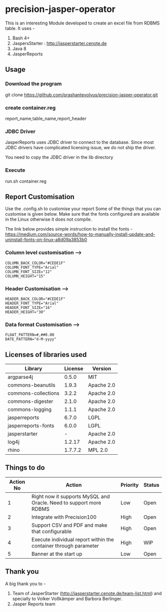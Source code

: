 # precision-jasper-operator
This is an interesting Module developed to create an excel file from RDBMS table.
It uses - 
1) Bash 4+
2) JaspersStarter : http://jasperstarter.cenote.de
3) Java 8
4) JasperReports

## Usage
### Download the program
git clone https://github.com/prashantevolvus/precision-jasper-operator.git
### create container.reg
report_name,table_name,report_header
### JDBC Driver
JasperReports uses JDBC driver to connect to the database. Since most JDBC drivers have complicated licensing issue, we do not ship the driver.

You need to copy the JDBC driver in the lib directory

### Execute
run.sh container.reg





## Report Customisation
Use the .config.sh to customise your report
Some of the things that you can customise is given below.
Make sure that the fonts configured are available in the Linux otherwise it does not compile.

The link below provides simple instruction to install the fonts - 
https://medium.com/source-words/how-to-manually-install-update-and-uninstall-fonts-on-linux-a8d09a3853b0


### Column level customisation --> 
```
COLUMN_BACK_COLOR="#CEDE1F"
COLUMN_FONT_TYPE="Arial"
COLUMN_FONT_SIZE="12"
COLUMN_HEIGHT="15"
```
### Header Customisation -->
```
HEADER_BACK_COLOR="#CEDE1F"
HEADER_FONT_TYPE="Arial"
HEADER_FONT_SIZE="16"
HEADER_HEIGHT="30"
```
### Data format Customisation -->
```
FLOAT_PATTERN=#,##0.00
DATE_PATTERN="d-M-yyyy"
```
## Licenses of libraries used 
|Library|License|Version|
|-------|-------|-------|
|argparse4j|0.5.0|MIT|
|commons-beanutils|1.9.3|Apache 2.0|
|commons-collections|3.2.2|Apache 2.0|
|commons-digester|2.1.0|Apache 2.0|
|commons-logging|1.1.1|Apache 2.0|
|jasperreports|6.7.0|LGPL|
|jasperreports-fonts|6.0.0|LGPL|
|jasperstarter|-|Apache 2.0|
|log4j|1.2.17|Apache 2.0|
|rhino|1.7.7.2|MPL 2.0|

## Things to do
|Action No|Action|Priority|Status|
|---------|------|--------|------|
|1| Right now it supports MySQL and Oracle. Need to support more RDBMS|Low|Open|
|2| Integrate with Precision100|High|Open|
|3| Support CSV and PDF and make that configurable|High|Open|
|4| Execute individual report within the container through parameter|High|WIP|
|5| Banner at the start up|Low|Open|

## Thank you
A big thank you to - 
1) Team of JasperStarter (http://jasperstarter.cenote.de/team-list.html) and specially to Volker Voßkämper and Barbora Berlinger. 
2) Jasper Reports team
